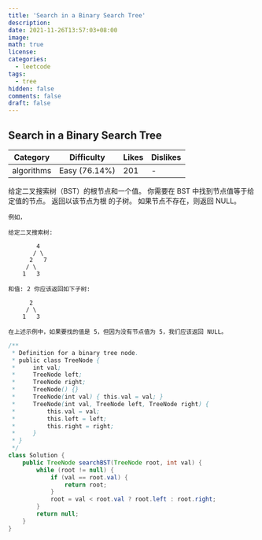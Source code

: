```yaml
---
title: 'Search in a Binary Search Tree'
description:
date: 2021-11-26T13:57:03+08:00
image:
math: true
license:
categories:
  - leetcode
tags:
  - tree
hidden: false
comments: false
draft: false
---
```


## Search in a Binary Search Tree

<!--more-->

| Category   | Difficulty    | Likes | Dislikes |
| ---------- | ------------- | ----- | -------- |
| algorithms | Easy (76.14%) | 201   | -        |

给定二叉搜索树（BST）的根节点和一个值。 你需要在 BST 中找到节点值等于给定值的节点。 返回以该节点为根
的子树。 如果节点不存在，则返回 NULL。

```
例如，

给定二叉搜索树:

        4
       / \
      2   7
     / \
    1   3

和值: 2 你应该返回如下子树:

      2
     / \
    1   3

在上述示例中，如果要找的值是 5，但因为没有节点值为 5，我们应该返回 NULL。
```

```java
/**
 * Definition for a binary tree node.
 * public class TreeNode {
 *     int val;
 *     TreeNode left;
 *     TreeNode right;
 *     TreeNode() {}
 *     TreeNode(int val) { this.val = val; }
 *     TreeNode(int val, TreeNode left, TreeNode right) {
 *         this.val = val;
 *         this.left = left;
 *         this.right = right;
 *     }
 * }
 */
class Solution {
    public TreeNode searchBST(TreeNode root, int val) {
        while (root != null) {
            if (val == root.val) {
                return root;
            }
            root = val < root.val ? root.left : root.right;
        }
        return null;
    }
}
```
